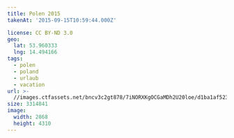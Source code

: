 ```yaml
---
title: Polen 2015
takenAt: '2015-09-15T10:59:44.000Z'

license: CC BY-ND 3.0
geo:
  lat: 53.960333
  lng: 14.494166
tags:
  - polen
  - poland
  - urlaub
  - vacation
url: >-
  //images.ctfassets.net/bncv3c2gt878/7iNORXKgOCGaMDh2U20loe/d1ba1af523e98130c8af95ebec628191/polen-2015_25957724505_o
size: 3314841
image:
  width: 2868
  height: 4310
---
```

